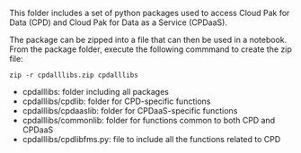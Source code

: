 This folder includes a set of python packages used to access Cloud Pak for Data (CPD) 
and Cloud Pak for Data as a Service (CPDaaS).

The package can be zipped into a file that can then be used in a notebook.
From the package folder, execute the following commmand to create the zip file:

`zip -r cpdalllibs.zip cpdalllibs`

- cpdalllibs: folder including all packages
- cpdalllibs/cpdlib: folder for CPD-specific functions
- cpdalllibs/cpdaaslib: folder for CPDaaS-specific functions
- cpdalllibs/commonlib: folder for functions common to both CPD and CPDaaS
- cpdalllibs/cpdlibfms.py: file to include all the functions related to CPD
